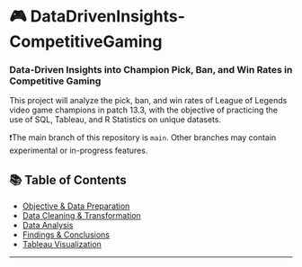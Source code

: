 # 🎮 DataDrivenInsights-CompetitiveGaming
### Data-Driven Insights into Champion Pick, Ban, and Win Rates in Competitive Gaming

This project will analyze the pick, ban, and win rates of League of Legends video game champions in patch 13.3, with the objective of practicing the use of SQL, Tableau, and R Statistics on unique datasets. 

❗The main branch of this repository is `main`. Other branches may contain experimental or in-progress features.

## 📚 Table of Contents
- [Objective & Data Preparation](https://github.com/andrin187/DataDrivenInsights-CompetitiveGaming/blob/main/Objective%20%26%20Data%20Preparation.md)
- [Data Cleaning & Transformation](https://github.com/andrin187/DataDrivenInsights-CompetitiveGaming/blob/main/Data%20Cleaning%20%26%20Transformation%20.md)
- [Data Analysis](https://github.com/andrin187/DataDrivenInsights-CompetitiveGaming/blob/main/Data%20Analysis%20.md)
- [Findings & Conclusions](https://github.com/andrin187/DataDrivenInsights-CompetitiveGaming/blob/main/Findings%20%26%20Conclusions%20.md)
- [Tableau Visualization](https://github.com/andrin187/DataDrivenInsights-CompetitiveGaming/blob/main/Tableau%20Visualization%20.md)
***

